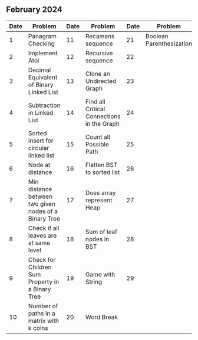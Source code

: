 ## February 2024

| Date | Problem                                               | Date | Problem                                    | Date | Problem                  |
| ---- | ----------------------------------------------------- | ---- | ------------------------------------------ | ---- | ------------------------ |
| 1    | Panagram Checking                                     | 11   | Recamans sequence                          | 21   | Boolean Parenthesization |
| 2    | Implement Atoi                                        | 12   | Recursive sequence                         | 22   |                          |
| 3    | Decimal Equivalent of Binary Linked List              | 13   | Clone an Undirected Graph                  | 23   |                          |
| 4    | Subtraction in Linked List                            | 14   | Find all Critical Connections in the Graph | 24   |                          |
| 5    | Sorted insert for circular linked list                | 15   | Count all Possible Path                    | 25   |                          |
| 6    | Node at distance                                      | 16   | Flatten BST to sorted list                 | 26   |                          |
| 7    | Min distance between two given nodes of a Binary Tree | 17   | Does array represent Heap                  | 27   |                          |
| 8    | Check if all leaves are at same level                 | 18   | Sum of leaf nodes in BST                   | 28   |                          |
| 9    | Check for Children Sum Property in a Binary Tree      | 19   | Game with String                           | 29   |                          |
| 10   | Number of paths in a matrix with k coins              | 20   | Word Break                                 |      |                          |
